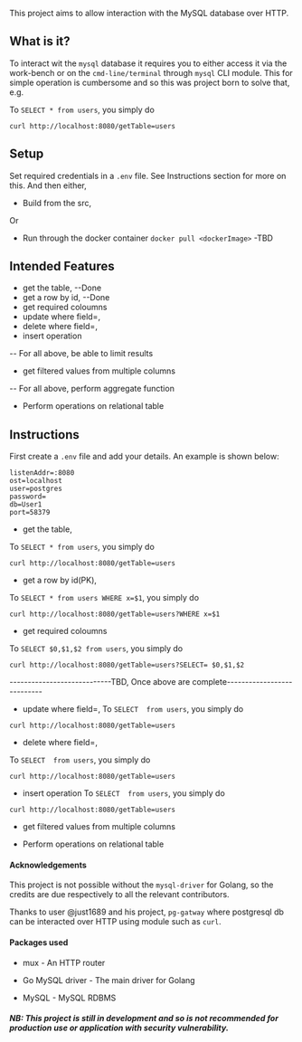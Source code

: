 This project aims to allow interaction with the MySQL database over HTTP.
## What is it?

To interact wit the `mysql` database it requires you to either access it via the 
work-bench or on the `cmd-line/terminal` through `mysql` CLI module. This for simple operation
is cumbersome and so this was project born to solve that, e.g.

To `SELECT * from users`, you simply do
```
curl http://localhost:8080/getTable=users
```

## Setup 

Set required credentials in a `.env` file. See Instructions section for more on this. 
And then either,
- Build from the src, 

Or

- Run through the docker container `docker pull <dockerImage>` -TBD


## Intended Features

- get the table, --Done
- get a row by id, --Done
- get required coloumns
- update where field=<value>,
- delete where field=<value>,
- insert operation

-- For all above, be able to limit results

- get filtered values from multiple columns

-- For all above, perform aggregate function

- Perform operations on relational table 



## Instructions

First create a `.env` file and add your details. An example is shown below:
```.env
listenAddr=:8080
ost=localhost
user=postgres
password=
db=User1
port=58379
```

- get the table, 

To `SELECT * from users`, you simply do
```
curl http://localhost:8080/getTable=users
```
- get a row by id(PK), 

To `SELECT * from users WHERE x=$1`, you simply do
```
curl http://localhost:8080/getTable=users?WHERE x=$1
```

- get required coloumns

To `SELECT $0,$1,$2 from users`, you simply do
```
curl http://localhost:8080/getTable=users?SELECT= $0,$1,$2
```

----------------------------TBD, Once above are complete---------------------------

- update where field=<value>,
To `SELECT  from users`, you simply do
```
curl http://localhost:8080/getTable=users
```



- delete where field=<value>,

To `SELECT  from users`, you simply do
```
curl http://localhost:8080/getTable=users
```



- insert operation
To `SELECT  from users`, you simply do
```
curl http://localhost:8080/getTable=users
```



- get filtered values from multiple columns





- Perform operations on relational table 





#### Acknowledgements

This project is not possible without the `mysql-driver` for Golang, so the credits are due respectively to all the relevant contributors.

Thanks to user @just1689 and his project, `pg-gatway` where postgresql db can be interacted 
over HTTP using module such as `curl`.

#### Packages used

- mux - An HTTP router

- Go MySQL driver - The main driver for Golang

- MySQL - MySQL RDBMS

##### NB: This project is still in development and so is not recommended for production use or application with security vulnerability.

